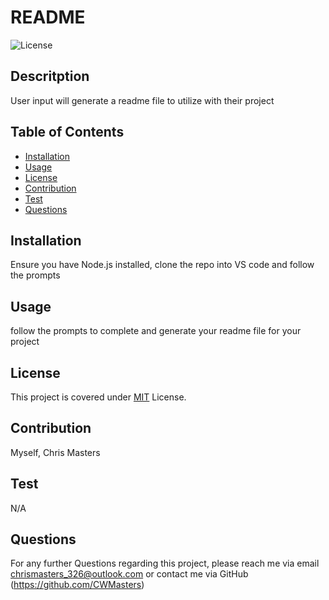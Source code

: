 # README
  ![License](https://img.shields.io/badge/License-MIT-brightgreen)

  ## Descritption
  User input will generate a readme file to utilize with their project
    
  ## Table of Contents
  - [Installation](#installation) 
  - [Usage](#usage)
  - [License](#license)
  - [Contribution](#contribution)
  - [Test](#test)
  - [Questions](#questions)
  
  ## Installation
  Ensure you have Node.js installed, clone the repo into VS code and follow the prompts 
    
  ## Usage
  follow the prompts to complete and generate your readme file for your project
    
  ## License
  This project is covered under [MIT](https://opensource.org/licenses/MIT) License.
  
    
  ## Contribution
  Myself, Chris Masters
    
  ## Test
  N/A
    
  ## Questions
  For any further Questions regarding this project, please reach me via email chrismasters_326@outlook.com or contact me via GitHub (https://github.com/CWMasters)
  
    
    